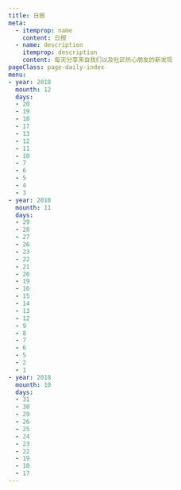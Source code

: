 ```yaml
---
title: 日报
meta:
  - itemprop: name
    content: 日报
  - name: description
    itemprop: description
    content: 每天分享来自我们以及社区热心朋友的新发现
pageClass: page-daily-index
menu:
- year: 2018
  mounth: 12
  days:
  - 20
  - 19
  - 18
  - 17
  - 13
  - 12
  - 11
  - 10
  - 7
  - 6
  - 5
  - 4
  - 3
- year: 2018
  mounth: 11
  days:
  - 29
  - 28
  - 27
  - 26
  - 23
  - 22
  - 21
  - 20
  - 19
  - 16
  - 15
  - 14
  - 13
  - 12
  - 9
  - 8
  - 7
  - 6
  - 5
  - 2
  - 1
- year: 2018
  mounth: 10
  days:
  - 31
  - 30
  - 29
  - 26
  - 25
  - 24
  - 23
  - 22
  - 19
  - 18
  - 17
---
```


<daily-menu v-bind="$page.frontmatter"/>
